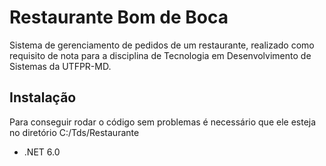 # Restaurante Bom de Boca
Sistema de gerenciamento de pedidos de um restaurante, realizado como requisito de nota para a disciplina de Tecnologia em Desenvolvimento de Sistemas da UTFPR-MD.

## Instalação
Para conseguir rodar o código sem problemas é necessário que ele esteja no diretório C:/Tds/Restaurante

- .NET 6.0
